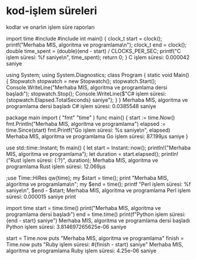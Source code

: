 # kod-işlem süreleri
kodlar ve onarlın işlem süre raporları

import time 
#include #include int main() { clock_t start = clock(); printf("Merhaba MIS, algoritma ve programlama\n"); clock_t end = clock(); double time_spent = (double)(end - start) / CLOCKS_PER_SEC; printf("C işlem süresi: %f saniye\n", time_spent); return 0; } 
C işlem süresi: 0.000042 saniye 
 
using System; using System.Diagnostics; class Program { static void Main() { Stopwatch stopwatch = new Stopwatch(); stopwatch.Start(); Console.WriteLine("Merhaba MIS, algoritma ve programlama dersi başladı"); stopwatch.Stop(); Console.WriteLine($"C# işlem süresi: {stopwatch.Elapsed.TotalSeconds} saniye"); } } Merhaba MIS, algoritma ve programlama dersi başladı 
C# işlem süresi: 0.0385548 saniye

package main 
import ( 
"fmt" 
"time" 
) 
func main() { 
start := time.Now() 
fmt.Println("Merhaba MIS, algoritma ve programlama") 
elapsed := time.Since(start) 
fmt.Printf("Go işlem süresi: %s saniye\n", elapsed) 
Merhaba MIS, algoritma ve programlama 
Go işlem süresi: 87.199µs saniye 
} 
 
 
use std::time::Instant; 
fn main() { 
let start = Instant::now(); 
println!("Merhaba MIS, algoritma ve programlama"); 
let duration = start.elapsed(); 
println!("Rust işlem süresi: {:?}", duration); 
Merhaba MIS, algoritma ve programlama 
Rust işlem süresi: 12.069µs 
 
;use Time::HiRes qw(time); 
my $start = time(); 
print "Merhaba MIS, algoritma ve programlama\n"; 
my $end = time(); 
printf "Perl işlem süresi: %f saniye\n", $end - $start; 
Merhaba MIS, algoritma ve programlama 
Perl işlem süresi: 0.000015 saniye print

import time 
start = time.time() 
print("Merhaba MIS, algoritma ve programlama dersi başladı") 
end = time.time() 
print(f"Python işlem süresi: {end - start} saniye")
Merhaba MIS, algoritma ve programlama dersi başladı 
Python işlem süresi: 3.814697265625e-06 saniye

start = Time.now 
puts "Merhaba MIS, algoritma ve programlama" 
finish = Time.now 
puts "Ruby işlem süresi: #{finish - start} saniye" 
Merhaba MIS, algoritma ve programlama 
Ruby işlem süresi: 4.25e-06 saniye 


